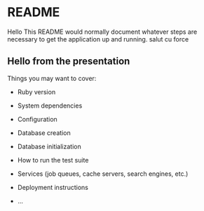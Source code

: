 # README
Hello
This README would normally document whatever steps are necessary to get the
application up and running.
salut cu force
## Hello from the presentation

Things you may want to cover:

* Ruby version

* System dependencies

* Configuration

* Database creation

* Database initialization

* How to run the test suite

* Services (job queues, cache servers, search engines, etc.)

* Deployment instructions

* ...

